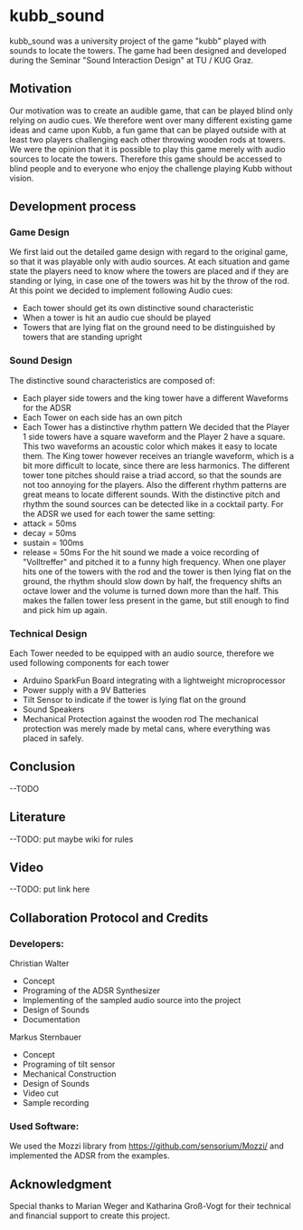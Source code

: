 # kubb_sound
kubb_sound was a university project of the game "kubb" played with sounds to locate the towers. The game had been designed and developed during the Seminar "Sound Interaction Design" at TU / KUG Graz.

## Motivation
Our motivation was to create an audible game, that can be played blind only relying on audio cues. We therefore went over many different existing game ideas and came upon Kubb, a fun game that can be played outside with at least two players challenging each other throwing wooden rods at towers. We were the opinion that it is possible to play this game merely with audio sources to locate the towers. Therefore this game should be accessed to blind people and to everyone who enjoy the challenge playing Kubb without vision. 

## Development process
### Game Design
We first laid out the detailed game design with regard to the original game, so that it was playable only with audio sources. At each situation and game state the players need to know where the towers are placed and if they are standing or lying, in case one of the towers was hit by the throw of the rod. At this point we decided to implement following Audio cues:
- Each tower should get its own distinctive sound characteristic
- When a tower is hit an audio cue should be played
- Towers that are lying flat on the ground need to be distinguished by towers that are standing upright

### Sound Design
The distinctive sound characteristics are composed of:
- Each player side towers and the king tower have a different Waveforms for the ADSR
- Each Tower on each side has an own pitch
- Each Tower has a distinctive rhythm pattern
We decided that the Player 1 side towers have a square waveform and the Player 2 have a square. This two waveforms an acoustic color which makes it easy to locate them. The King tower however receives an triangle waveform, which is a bit more difficult to locate, since there are less harmonics.
The different tower tone pitches should raise a triad accord, so that the sounds are not too annoying for the players.
Also the different rhythm patterns are great means to locate different sounds. With the distinctive pitch and rhythm the sound sources can be detected like in a cocktail party. For the ADSR we used for each tower the same setting:
- attack = 50ms
- decay = 50ms
- sustain = 100ms
- release = 50ms
For the hit sound we made a voice recording of "Volltreffer" and pitched it to a funny high frequency.
When one player hits one of the towers with the rod and the tower is then lying flat on the ground, the rhythm should slow down by half, the frequency shifts an octave lower and the volume is turned down more than the half. This makes the fallen tower less present in the game, but still enough to find and pick him up again.

### Technical Design
Each Tower needed to be equipped with an audio source, therefore we used following components for each tower
- Arduino SparkFun Board integrating with a lightweight microprocessor 
- Power supply with a 9V Batteries
- Tilt Sensor to indicate if the tower is lying flat on the ground
- Sound Speakers
- Mechanical Protection against the wooden rod
The mechanical protection was merely made by metal cans, where everything was placed in safely.

## Conclusion
--TODO

## Literature
--TODO: put maybe wiki for rules

## Video
--TODO: put link here

## Collaboration Protocol and Credits

### Developers:

Christian Walter
- Concept
- Programing of the ADSR Synthesizer
- Implementing of the sampled audio source into the project
- Design of Sounds
- Documentation

Markus Sternbauer
- Concept
- Programing of tilt sensor 
- Mechanical Construction
- Design of Sounds
- Video cut
- Sample recording

### Used Software:
We used the Mozzi library from https://github.com/sensorium/Mozzi/
and implemented the ADSR from the examples.

## Acknowledgment
Special thanks to Marian Weger and Katharina Groß-Vogt for their technical and financial support to create this project.

